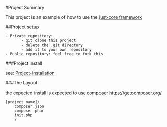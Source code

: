 

#Project Summary

This project is an example of how to use the [just-core framework](https://github.com/CHGLongStone/just-core) 

##Project setup

    - Private repository: 
           - git clone this project
           - delete the .git directory
           - add it to your own repository
    - Public repository: feel free to fork this

###Project install

see: [Project-installation](https://github.com/CHGLongStone/just-core-stub/wiki/Project-installation)

###The Layout

the expected install is expected to use composer https://getcomposer.org/

```
[project name]/
	composer.json
	composer.phar
	init.php
	/
```


